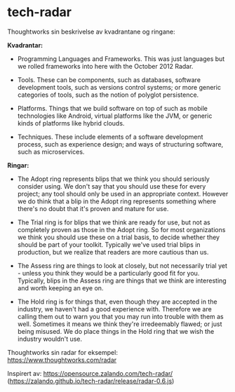 # tech-radar

Thoughtworks sin beskrivelse av kvadrantane og ringane:

**Kvadrantar:**

* Programming Languages and Frameworks. This was just languages but we rolled frameworks into here with the October 2012 Radar.

* Tools. These can be components, such as databases, software development tools, such as versions control systems; or more generic categories of tools, such as the notion of polyglot persistence.

* Platforms. Things that we build software on top of such as mobile technologies like Android, virtual platforms like the JVM, or generic kinds of platforms like hybrid clouds.

* Techniques. These include elements of a software development process, such as experience design; and ways of structuring software, such as microservices.

**Ringar:**

* The Adopt ring represents blips that we think you should seriously consider using. We don't say that you should use these for every project; any tool should only be used in an appropriate context. However we do think that a blip in the Adopt ring represents something where there's no doubt that it's proven and mature for use.

* The Trial ring is for blips that we think are ready for use, but not as completely proven as those in the Adopt ring. So for most organizations we think you should use these on a trial basis, to decide whether they should be part of your toolkit. Typically we've used trial blips in production, but we realize that readers are more cautious than us.

* The Assess ring are things to look at closely, but not necessarily trial yet - unless you think they would be a particularly good fit for you. Typically, blips in the Assess ring are things that we think are interesting and worth keeping an eye on.

* The Hold ring is for things that, even though they are accepted in the industry, we haven't had a good experience with. Therefore we are calling them out to warn you that you may run into trouble with them as well. Sometimes it means we think they're irredeemably flawed; or just being misused. We do place things in the Hold ring that we wish the industry wouldn't use.

Thoughtworks sin radar for eksempel: https://www.thoughtworks.com/radar

Inspirert av: https://opensource.zalando.com/tech-radar/ (https://zalando.github.io/tech-radar/release/radar-0.6.js)

